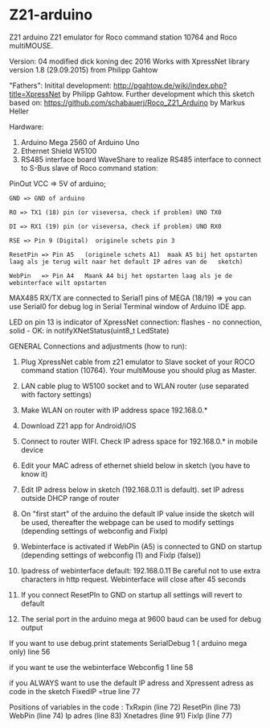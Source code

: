 # Z21-arduino
Z21 arduino 
 Z21 emulator for Roco command station 10764 and Roco multiMOUSE.

   Version: 04 modified dick koning dec 2016
   Works with XpressNet library version 1.8 (29.09.2015) from Philipp Gahtow 

  "Fathers":
  Initital development: http://pgahtow.de/wiki/index.php?title=XpressNet by Philipp Gahtow.
  Further development which this sketch based on: https://github.com/schabauerj/Roco_Z21_Arduino by Markus Heller

  
  Hardware:
  1) Arduino Mega 2560  of Arduino Uno
  2) Ethernet Shield W5100 
  3) RS485 interface board WaveShare to realize RS485 interface to connect to S-Bus slave of Roco command station:
   
   PinOut
    VCC => 5V of arduino;
    
    GND => GND of arduino
    
    RO => TX1 (18) pin (or viseversa, check if problem) UNO TX0
    
    DI => RX1 (19) pin (or viseversa, check if problem) UNO RX0
    
    RSE => Pin 9 (Digital)  originele schets pin 3
    
    ResetPin => Pin A5   (originele schets A1)  maak A5 bij het opstarten laag als je terug wilt naar het default IP adres van de   sketch)
    
    WebPin   => Pin A4   Maank A4 bij het opstarten laag als je de webinterface wilt opstarten
    
 
  MAX485 RX/TX are connected to Serial1 pins of MEGA (18/19) => you can use Serial0 for debug log in Serial Terminal window of Arduino IDE app.

  LED on pin 13 is indicator of XpressNet connection: flashes - no connection, solid - OK: in notifyXNetStatus(uint8_t LedState)

  GENERAL Connections and adjustments (how to run):
  
  1)  Plug XpressNet cable from z21 emulator to Slave socket of your ROCO command station (10764). Your multiMouse you should plug as Master.
  
  2)  LAN cable plug to W5100 socket and to WLAN router (use separated with factory settings)
  
  3)  Make WLAN on router with IP address space 192.168.0.* 
  
  4)  Download Z21 app for Android/iOS
  
  5)  Connect to router WIFI. Check IP adress space for 192.168.0.* in mobile device
  
  6)  Edit your MAC adress of ethernet shield below in sketch (you have to know it)
  
  7)  Edit IP adress below in sketch (192.168.0.11 is default).  set IP adress outside DHCP range of router
  
  8)  On "first start" of the arduino the default IP value inside the sketch will be used, thereafter the webpage can be used to modify       settings (depending settings of webconfig and FixIp)
  
  9)  Webinterface is activated if WebPin (A5) is connected to GND on startup (depending settings of webconfig (1) and FixIp (false))
  
  10) Ipadress of webinterface default: 192.168.0.11  Be careful not to use extra characters in http request. Webinterface will close       after 45 seconds
  
  11) If you connect ResetPIn to GND on startup all settings will revert to default
  
  12) The serial port in the arduino mega at 9600 baud can be used for debug output
  

 
  If you want to use debug.print statements  SerialDebug 1 ( arduino mega only) line 56
  
  if you want te use the webinterface  Webconfig 1 line 58
  
  if you ALWAYS want to use the default IP adress and Xpressent adress as code in the sketch   FixedIP =true line 77
  
  
  
  Positions of variables in the code :
  TxRxpin  (line 72)   ResetPin (line 73)   WebPin (line 74)
  Ip adres (line 83)   Xnetadres (line 91)  FixIp  (line 77)

